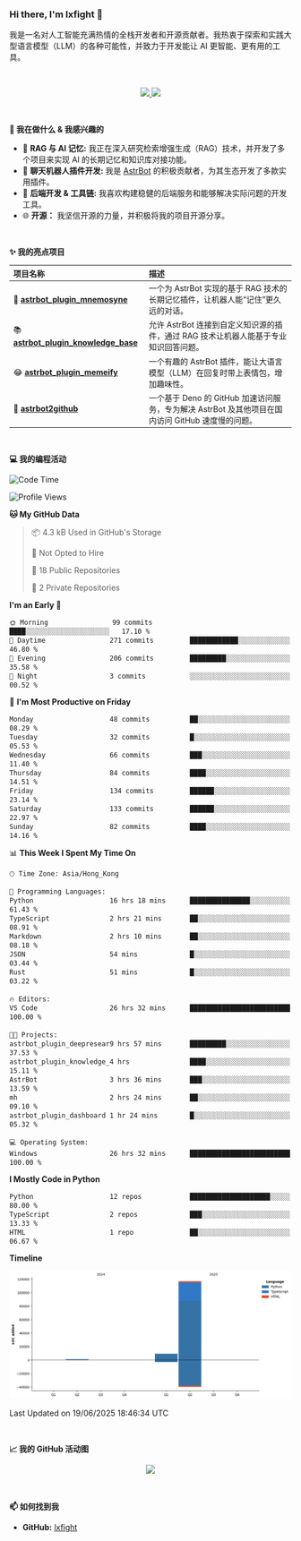 ### Hi there, I'm lxfight 👋

我是一名对人工智能充满热情的全栈开发者和开源贡献者。我热衷于探索和实践大型语言模型（LLM）的各种可能性，并致力于开发能让 AI 更智能、更有用的工具。

<br>

<!-- GitHub Stats & Languages -->
<p align="center">
  <a href="https://github.com/lxfight">
    <img height="180em" src="https://github-readme-stats.vercel.app/api?username=lxfight&show_icons=true&theme=dracula&include_all_commits=true&count_private=true"/>
    <img height="180em" src="https://github-readme-stats.vercel.app/api/top-langs/?username=lxfight&layout=compact&langs_count=8&theme=dracula"/>
  </a>
</p>

<br>

**🚀 我在做什么 & 我感兴趣的**

- 🧠 **RAG 与 AI 记忆:** 我正在深入研究检索增强生成（RAG）技术，并开发了多个项目来实现 AI 的长期记忆和知识库对接功能。
- 🤖 **聊天机器人插件开发:** 我是 [AstrBot](https://github.com/AstrBotDevs/AstrBot) 的积极贡献者，为其生态开发了多款实用插件。
- 🔧 **后端开发 & 工具链:** 我喜欢构建稳健的后端服务和能够解决实际问题的开发工具。
- 🌐 **开源：** 我坚信开源的力量，并积极将我的项目开源分享。

<br>

**✨ 我的亮点项目**

| 项目名称                                                                                         | 描述                                                                                              |
| :----------------------------------------------------------------------------------------------- | :------------------------------------------------------------------------------------------------ |
| 🧠 [**astrbot_plugin_mnemosyne**](https://github.com/lxfight/astrbot_plugin_mnemosyne)           | 一个为 AstrBot 实现的基于 RAG 技术的长期记忆插件，让机器人能“记住”更久远的对话。                  |
| 📚 [**astrbot_plugin_knowledge_base**](https://github.com/lxfight/astrbot_plugin_knowledge_base) | 允许 AstrBot 连接到自定义知识源的插件，通过 RAG 技术让机器人能基于专业知识回答问题。              |
| 😂 [**astrbot_plugin_memeify**](https://github.com/lxfight/astrbot_plugin_memeify)               | 一个有趣的 AstrBot 插件，能让大语言模型（LLM）在回复时带上表情包，增加趣味性。                    |
| 🚀 [**astrbot2github**](https://github.com/lxfight/astrbot2github)                               | 一个基于 Deno 的 GitHub 加速访问服务，专为解决 AstrBot 及其他项目在国内访问 GitHub 速度慢的问题。 |

<br>

**💻 我的编程活动**

<!--START_SECTION:waka-->
![Code Time](http://img.shields.io/badge/Code%20Time-29%20hrs%2054%20mins-blue)

![Profile Views](http://img.shields.io/badge/Profile%20Views-2-blue)

**🐱 My GitHub Data** 

> 📦 4.3 kB Used in GitHub's Storage 
 > 
> 🚫 Not Opted to Hire
 > 
> 📜 18 Public Repositories 
 > 
> 🔑 2 Private Repositories 
 > 
**I'm an Early 🐤** 

```text
🌞 Morning                99 commits          ████░░░░░░░░░░░░░░░░░░░░░   17.10 % 
🌆 Daytime                271 commits         ████████████░░░░░░░░░░░░░   46.80 % 
🌃 Evening                206 commits         █████████░░░░░░░░░░░░░░░░   35.58 % 
🌙 Night                  3 commits           ░░░░░░░░░░░░░░░░░░░░░░░░░   00.52 % 
```
📅 **I'm Most Productive on Friday** 

```text
Monday                   48 commits          ██░░░░░░░░░░░░░░░░░░░░░░░   08.29 % 
Tuesday                  32 commits          █░░░░░░░░░░░░░░░░░░░░░░░░   05.53 % 
Wednesday                66 commits          ███░░░░░░░░░░░░░░░░░░░░░░   11.40 % 
Thursday                 84 commits          ████░░░░░░░░░░░░░░░░░░░░░   14.51 % 
Friday                   134 commits         ██████░░░░░░░░░░░░░░░░░░░   23.14 % 
Saturday                 133 commits         ██████░░░░░░░░░░░░░░░░░░░   22.97 % 
Sunday                   82 commits          ████░░░░░░░░░░░░░░░░░░░░░   14.16 % 
```


📊 **This Week I Spent My Time On** 

```text
🕑︎ Time Zone: Asia/Hong_Kong

💬 Programming Languages: 
Python                   16 hrs 18 mins      ███████████████░░░░░░░░░░   61.43 % 
TypeScript               2 hrs 21 mins       ██░░░░░░░░░░░░░░░░░░░░░░░   08.91 % 
Markdown                 2 hrs 10 mins       ██░░░░░░░░░░░░░░░░░░░░░░░   08.18 % 
JSON                     54 mins             █░░░░░░░░░░░░░░░░░░░░░░░░   03.44 % 
Rust                     51 mins             █░░░░░░░░░░░░░░░░░░░░░░░░   03.22 % 

🔥 Editors: 
VS Code                  26 hrs 32 mins      █████████████████████████   100.00 % 

🐱‍💻 Projects: 
astrbot_plugin_deepresear9 hrs 57 mins       █████████░░░░░░░░░░░░░░░░   37.53 % 
astrbot_plugin_knowledge_4 hrs               ████░░░░░░░░░░░░░░░░░░░░░   15.11 % 
AstrBot                  3 hrs 36 mins       ███░░░░░░░░░░░░░░░░░░░░░░   13.59 % 
mh                       2 hrs 24 mins       ██░░░░░░░░░░░░░░░░░░░░░░░   09.10 % 
astrbot_plugin_dashboard 1 hr 24 mins        █░░░░░░░░░░░░░░░░░░░░░░░░   05.32 % 

💻 Operating System: 
Windows                  26 hrs 32 mins      █████████████████████████   100.00 % 
```

**I Mostly Code in Python** 

```text
Python                   12 repos            ████████████████████░░░░░   80.00 % 
TypeScript               2 repos             ███░░░░░░░░░░░░░░░░░░░░░░   13.33 % 
HTML                     1 repo              ██░░░░░░░░░░░░░░░░░░░░░░░   06.67 % 
```



**Timeline**

![Lines of Code chart](https://raw.githubusercontent.com/lxfight/lxfight/main/assets/bar_graph.png)


 Last Updated on 19/06/2025 18:46:34 UTC
<!--END_SECTION:waka-->

<br>

**📈 我的 GitHub 活动图**

<!-- GitHub Activity Graph -->
<p align="center">
  <a href="https://github.com/lxfight">
    <img src="https://github-readme-activity-graph.vercel.app/graph?username=lxfight&theme=dracula&hide_border=true&area=true" />
  </a>
</p>

<br>


**📫 如何找到我**

- **GitHub:** [lxfight](https://github.com/lxfight)
